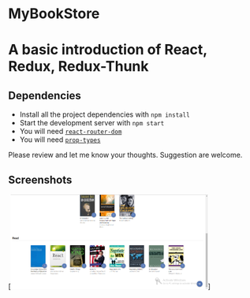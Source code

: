 # MyBookStore

# A basic introduction of React, Redux, Redux-Thunk

## Dependencies

- Install all the project dependencies with `npm install`
- Start the development server with `npm start`
- You will need [`react-router-dom`](https://www.npmjs.com/package/react-router-dom)
- You will need [`prop-types`](https://www.npmjs.com/package/prop-types)


Please review and let me know your thoughts.
Suggestion are welcome.


## Screenshots

[<img src="https://raw.githubusercontent.com/AkJoshi19/MyBookStore/master/MyReact.png" width=400>]



